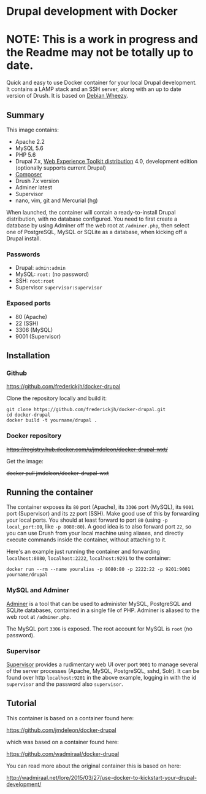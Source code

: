 Drupal development with Docker
==============================
NOTE: This is a work in progress and the Readme may not be totally up to date.
==============================
Quick and easy to use Docker container for your local Drupal development. It contains a LAMP stack and an SSH server, along with an up to date version of Drush. It is based on [Debian Wheezy](https://wiki.debian.org/DebianWheezy).

Summary
-------

This image contains:

* Apache 2.2
* MySQL 5.6
* PHP 5.6
* Drupal 7.x, [Web Experience Toolkit distribution](https://www.drupal.org/project/wetkit) 4.0, development edition (optionally supports current Drupal)
* [Composer](https://getcomposer.org/)
* Drush 7.x version
* Adminer latest
* Supervisor
* nano, vim, git and Mercurial (hg)

When launched, the container will contain a ready-to-install Drupal distribution, with no database configured. You need to first create a database by using Adminer off the web root at `/adminer.php`, then select one of PostgreSQL, MySQL or SQLite as a database, when kicking off a Drupal install.

### Passwords

* Drupal: `admin:admin`
* MySQL: `root:` (no password)
* SSH: `root:root`
* Supervisor `supervisor:supervisor`

### Exposed ports

* 80 (Apache)
* 22 (SSH)
* 3306 (MySQL)
* 9001 (Supervisor)

Installation
------------

### Github

https://github.com/frederickjh/docker-drupal

Clone the repository locally and build it:

	git clone https://github.com/frederickjh/docker-drupal.git
	cd docker-drupal
	docker build -t yourname/drupal .

### Docker repository

~~https://registry.hub.docker.com/u/jmdeleon/docker-drupal-wxt/~~

Get the image:

~~docker pull jmdeleon/docker-drupal-wxt~~

Running the container
---------------------

The container exposes its `80` port (Apache), its `3306` port (MySQL), its `9001` port (Supervisor) and its `22` port (SSH). Make good use of this by forwarding your local ports. You should at least forward to port `80` (using `-p local_port:80`, like `-p 8080:80`). A good idea is to also forward port `22`, so you can use Drush from your local machine using aliases, and directly execute commands inside the container, without attaching to it.

Here's an example just running the container and forwarding `localhost:8080`, `localhost:2222`, `localhost:9291` to the container:

	docker run --rm --name youralias -p 8080:80 -p 2222:22 -p 9201:9001 yourname/drupal

### MySQL and Adminer

[Adminer](http://www.adminer.org/) is a tool that can be used to administer MySQL, PostgreSQL and SQLite databases, contained in a single file of PHP. Adminer is aliased to the web root at `/adminer.php`.

The MySQL port `3306` is exposed. The root account for MySQL is `root` (no password).

### Supervisor

[Supervisor](http://supervisord.org/) provides a rudimentary web UI over port `9001` to manage several of the server processes (Apache, MySQL, PostgreSQL, sshd, Solr). It can be found over http `localhost:9201` in the above example, logging in with the id `supervisor` and the password also `supervisor`.

Tutorial
--------

This container is based on a container found here:

https://github.com/jmdeleon/docker-drupal

which was based on a container found here:

https://github.com/wadmiraal/docker-drupal

You can read more about the original container this is based on here: 

http://wadmiraal.net/lore/2015/03/27/use-docker-to-kickstart-your-drupal-development/
